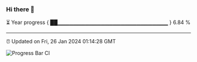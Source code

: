 ### Hi there 👋

⏳ Year progress { ██▁▁▁▁▁▁▁▁▁▁▁▁▁▁▁▁▁▁▁▁▁▁▁▁▁▁▁▁ } 6.84 %

---

⏰ Updated on Fri, 26 Jan 2024 01:14:28 GMT

![Progress Bar CI](https://github.com/ZhaoGui/ZhaoGui/workflows/Progress%20Bar%20CI/badge.svg)
